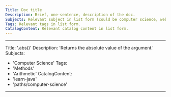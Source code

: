 ```yaml
---
Title: Doc title
Description: Brief, one-sentence, description of the doc.
Subjects: Relevant subject in list form (could be computer science, web dev, app dev, etc...).
Tags: Relevant tags in list form.
CatalogContent: Relevant catalog content in list form.
---
```


---
Title: '.abs()'
Description: 'Returns the absolute value of the argument.'
Subjects:
  - 'Computer Science'
Tags:
  - 'Methods'
  - 'Arithmetic'
CatalogContent:
  - 'learn-java'
  - 'paths/computer-science'
---
